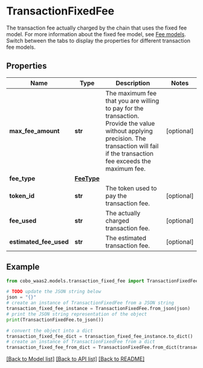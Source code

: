 # TransactionFixedFee

The transaction fee actually charged by the chain that uses the fixed fee model.   For more information about the fixed fee model, see [Fee models](https://www.cobo.com/developers/v2/guides/transactions/estimate-fees#fee-models).  Switch between the tabs to display the properties for different transaction fee models. 

## Properties

Name | Type | Description | Notes
------------ | ------------- | ------------- | -------------
**max_fee_amount** | **str** | The maximum fee that you are willing to pay for the transaction. Provide the value without applying precision. The transaction will fail if the transaction fee exceeds the maximum fee. | [optional] 
**fee_type** | [**FeeType**](FeeType.md) |  | 
**token_id** | **str** | The token used to pay the transaction fee. | [optional] 
**fee_used** | **str** | The actually charged transaction fee. | [optional] 
**estimated_fee_used** | **str** | The estimated transaction fee. | [optional] 

## Example

```python
from cobo_waas2.models.transaction_fixed_fee import TransactionFixedFee

# TODO update the JSON string below
json = "{}"
# create an instance of TransactionFixedFee from a JSON string
transaction_fixed_fee_instance = TransactionFixedFee.from_json(json)
# print the JSON string representation of the object
print(TransactionFixedFee.to_json())

# convert the object into a dict
transaction_fixed_fee_dict = transaction_fixed_fee_instance.to_dict()
# create an instance of TransactionFixedFee from a dict
transaction_fixed_fee_from_dict = TransactionFixedFee.from_dict(transaction_fixed_fee_dict)
```
[[Back to Model list]](../README.md#documentation-for-models) [[Back to API list]](../README.md#documentation-for-api-endpoints) [[Back to README]](../README.md)


